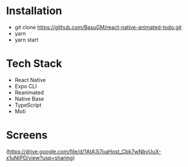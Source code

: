 # Installation
- git clone https://github.com/BasuGM/react-native-animated-todo.git <br/>
- yarn <br/>
- yarn start <br/>

# Tech Stack
- React Native <br/>
- Expo CLI <br/>
- Reanimated <br/>
- Native Base <br/>
- TypeScript <br/>
- Moti

# Screens
(https://drive.google.com/file/d/1AtA3i7oaHost_Cbk7wNbvUuX-x1uNtPD/view?usp=sharing)
